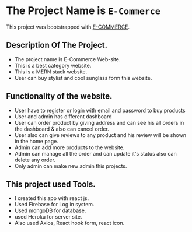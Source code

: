 # The Project Name is `E-Commerce`

This project was bootstrapped with [E-COMMERCE](https://car-heaven.web.app/).

## Description Of The Project.

- The project name is E-Commerce Web-site.
- This is a best category website.
- This is a MERN stack website.
- User can buy stylist and cool sunglass form this website.

## Functionality of the website.

- User have to register or login with email and password to buy products
- User and admin has different dashboard
- User can order product by giving address and can see his all orders in the dashboard & also can cancel order.
- User also can give reviews to any product and his review will be shown in the home page.
- Admin can add more products to the website.
- Admin can manage all the order and can update it's status also can delete any order.
- Only admin can make new admin this projects.

## This project used Tools.

- I created this app with react js.
- Used Firebase for Log in system.
- Used mongoDB for database.
- used Heroku for server site.
- Also used Axios, React hook form, react icon.
